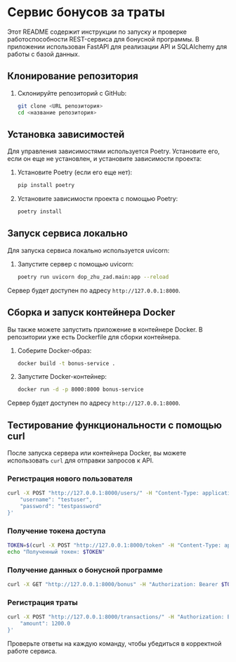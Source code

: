 # Сервис бонусов за траты

Этот README содержит инструкции по запуску и проверке работоспособности REST-сервиса для бонусной программы. В приложении использован FastAPI для реализации API и SQLAlchemy для работы с базой данных.

## Клонирование репозитория

1. Склонируйте репозиторий с GitHub:
    ```sh
    git clone <URL репозитория>
    cd <название репозитория>
    ```

## Установка зависимостей

Для управления зависимостями используется Poetry. Установите его, если он еще не установлен, и установите зависимости проекта:

1. Установите Poetry (если его еще нет):
    ```sh
    pip install poetry
    ```

2. Установите зависимости проекта с помощью Poetry:
    ```sh
    poetry install
    ```

## Запуск сервиса локально

Для запуска сервиса локально используется uvicorn:

1. Запустите сервер с помощью uvicorn:
    ```sh
    poetry run uvicorn dop_zhu_zad.main:app --reload
    ```

Сервер будет доступен по адресу `http://127.0.0.1:8000`.

## Сборка и запуск контейнера Docker

Вы также можете запустить приложение в контейнере Docker. В репозитории уже есть Dockerfile для сборки контейнера.

1. Соберите Docker-образ:
    ```sh
    docker build -t bonus-service .
    ```

2. Запустите Docker-контейнер:
    ```sh
    docker run -d -p 8000:8000 bonus-service
    ```

Сервер будет доступен по адресу `http://127.0.0.1:8000`.

## Тестирование функциональности с помощью curl

После запуска сервера или контейнера Docker, вы можете использовать `curl` для отправки запросов к API.

### Регистрация нового пользователя

```sh
curl -X POST "http://127.0.0.1:8000/users/" -H "Content-Type: application/json" -d '{
    "username": "testuser",
    "password": "testpassword"
}'
```

### Получение токена доступа

```sh
TOKEN=$(curl -X POST "http://127.0.0.1:8000/token" -H "Content-Type: application/x-www-form-urlencoded" -d 'username=testuser&password=testpassword' | jq -r '.access_token')
echo "Полученный токен: $TOKEN"
```

### Получение данных о бонусной программе

```sh
curl -X GET "http://127.0.0.1:8000/bonus" -H "Authorization: Bearer $TOKEN"
```

### Регистрация траты

```sh
curl -X POST "http://127.0.0.1:8000/transactions/" -H "Authorization: Bearer $TOKEN" -H "Content-Type: application/json" -d '{
    "amount": 1200.0
}'
```

Проверьте ответы на каждую команду, чтобы убедиться в корректной работе сервиса.